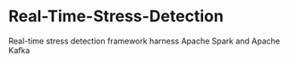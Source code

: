 # Real-Time-Stress-Detection
Real-time stress detection framework harness Apache Spark and Apache Kafka
